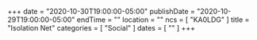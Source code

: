 +++
date = "2020-10-30T19:00:00-05:00"
publishDate = "2020-10-29T19:00:00-05:00"
endTime = ""
location = ""
ncs = [ "KA0LDG" ]
title = "Isolation Net"
categories = [ "Social" ]
dates = [ "" ]
+++
